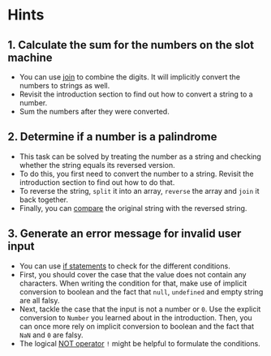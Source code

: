 # Hints

## 1. Calculate the sum for the numbers on the slot machine

- You can use [join][mdn-join] to combine the digits.
  It will implicitly convert the numbers to strings as well.
- Revisit the introduction section to find out how to convert a string to a number.
- Sum the numbers after they were converted.

## 2. Determine if a number is a palindrome

- This task can be solved by treating the number as a string and checking whether the string equals its reversed version.
- To do this, you first need to convert the number to a string.
  Revisit the introduction section to find out how to do that.
- To reverse the string, `split` it into an array, `reverse` the array and `join` it back together.
- Finally, you can [compare][concept-comparison] the original string with the reversed string.

## 3. Generate an error message for invalid user input

- You can use [if statements][mdn-if-statement] to check for the different conditions.
- First, you should cover the case that the value does not contain any characters.
  When writing the condition for that, make use of implicit conversion to boolean and the fact that `null`, `undefined` and empty string are all falsy.
- Next, tackle the case that the input is not a number or `0`.
  Use the explicit conversion to `Number` you learned about in the introduction.
  Then, you can once more rely on implicit conversion to boolean and the fact that `NaN` and `0` are falsy.
- The logical [NOT operator][mdn-not] `!` might be helpful to formulate the conditions.

[mdn-join]: https://developer.mozilla.org/en-US/docs/Web/JavaScript/Reference/Global_Objects/Array/join
[concept-comparison]: /tracks/javascript/concepts/comparison
[mdn-if-statement]: https://developer.mozilla.org/en-US/docs/Web/JavaScript/Reference/Statements/if...else
[mdn-not]: https://developer.mozilla.org/en-US/docs/Web/JavaScript/Reference/Operators/Logical_NOT